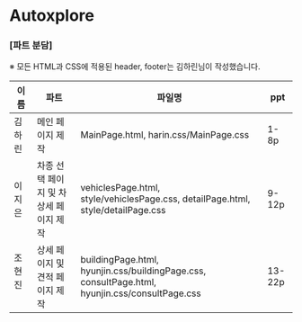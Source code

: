 # Autoxplore
### [파트 분담] <br>
※ 모든 HTML과 CSS에 적용된 header, footer는 김하린님이 작성했습니다.

|이름|파트|파일명|ppt|
|---------|-------|---------|-----------|
| 김하린 |메인 페이지 제작|MainPage.html, harin.css/MainPage.css|1-8p|
| 이지은 |차종 선택 페이지 및 차 상세 페이지 제작|vehiclesPage.html, style/vehiclesPage.css, detailPage.html, style/detailPage.css|9-12p|
| 조현진  |상세 페이지 및 견적 페이지 제작|buildingPage.html, hyunjin.css/buildingPage.css, consultPage.html, hyunjin.css/consultPage.css|13-22p|
